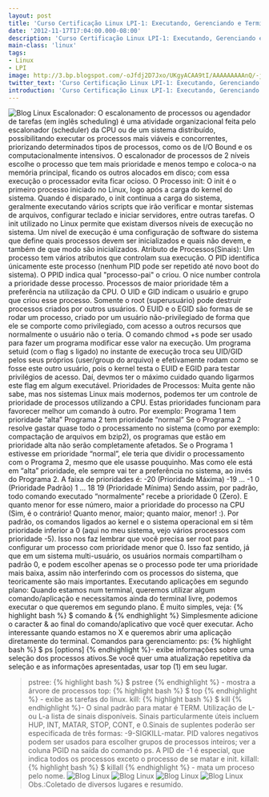 ```yaml
---
layout: post
title: 'Curso Certificação Linux LPI-1: Executando, Gerenciando e Terminando Processos'
date: '2012-11-17T17:04:00.000-08:00'
description: 'Curso Certificação Linux LPI-1: Executando, Gerenciando e Terminando Processos'
main-class: 'linux'
tags:
- Linux
- LPI
image: http://3.bp.blogspot.com/-oJfdj2D7Jxo/UKgyACAA9tI/AAAAAAAAAnQ/-jb51mz4glY/s72-c/2.png
twitter_text: 'Curso Certificação Linux LPI-1: Executando, Gerenciando e Terminando Processos'
introduction: 'Curso Certificação Linux LPI-1: Executando, Gerenciando e Terminando Processos'
---
```

![Blog Linux](http://3.bp.blogspot.com/-oJfdj2D7Jxo/UKgyACAA9tI/AAAAAAAAAnQ/-jb51mz4glY/s320/2.png "Blog Linux")
Escalonador:
O escalonamento de processos ou agendador de tarefas (em inglês scheduling) é uma atividade organizacional feita pelo escalonador (scheduler) da CPU ou de um sistema distribuído, possibilitando executar os processos mais viáveis e concorrentes, priorizando determinados tipos de processos, como os de I/O Bound e os computacionalmente intensivos.
O escalonador de processos de 2 níveis escolhe o processo que tem mais prioridade e menos tempo e coloca-o na memória principal, ficando os outros alocados em disco; com essa execução o processador evita ficar ocioso.
O Processo init:
O init é o primeiro processo iniciado no Linux, logo após a carga do kernel do sistema. Quando é disparado, o init continua a carga do sistema, geralmente executando vários scripts que irão verificar e montar sistemas de arquivos, configurar teclado e iniciar servidores, entre outras tarefas.
O init utilizado no Linux permite que existam diversos níveis de execução no sistema. Um nível de execução é uma configuração de software do sistema que define quais processos devem ser inicializados e quais não devem, e também de que modo são inicializados. 
Atributo de Processos(Sinais):
Um processo tem vários atributos que controlam sua execução.
O PID identifica únicamente este processo (nenhum PID pode ser repetido até novo boot do sistema). O PPID indica qual "processo-pai" o criou. O nice number controla a prioridade desse processo. Processos de maior prioridade têm a preferência na utilização da CPU. O UID e GID indicam o usuário e grupo que criou esse processo. Somente o root (superusuário) pode destruir processos criados por outros usuários. O EUID e o EGID são formas de se rodar um processo, criado por um usuário não-privilegiado de forma que ele se comporte como privilegiado, com acesso a outros recursos que normalmente o usuário não o teria. O comando chmod +s  pode ser usado para fazer um programa modificar esse valor na execução. Um programa setuid (com o flag s ligado) no instante de execução troca seu UID/GID pelos seus próprios (user/group do arquivo) e efetivamente rodam como se fosse este outro usuário, pois o kernel testa o EUID e EGID para testar privilégios de acesso. Daí, devmos ter o máximo cuidado quando ligarmos este flag em algum executável.
Prioridades de Processos:
Muita gente não sabe, mas nos sistemas Linux mais modernos, podemos ter um controle de prioridade de processos utilizando a CPU. Estas prioridades funcionam para favorecer melhor um comando à outro. Por exemplo:
 Programa 1 tem prioridade “alta”
 Programa 2 tem prioridade “normal”
Se o Programa 2 resolve gastar quase todo o processamento no sistema (como por exemplo: compactação de arquivos em bzip2), os programas que estão em prioridade alta não serão completamente afetados.
Se o Programa 1 estivesse em prioridade “normal”, ele teria que dividir o processamento com o Programa 2, mesmo que ele usasse pouquinho. Mas como ele está em “alta” prioridade, ele sempre vai ter a preferência no sistema, ao invés do Programa 2.
A faixa de prioridades é:
 -20 (Prioridade Máxima)
 -19
 …
 -1
 0 (Prioridade Padrão)
 1
 …
 18
 19 (Prioridade Mínima)
Sendo assim, por padrão, todo comando executado “normalmente” recebe a prioridade 0 (Zero). E quanto menor for esse número, maior a prioridade do processo na CPU (Sim, é o contrário! Quanto menor, maior; quanto maior, menor! :).
Por padrão, os comandos ligados ao kernel e o sistema operacional em si têm prioridade inferior a 0 (aqui no meu sistema, vejo vários processos com prioridade -5). Isso nos faz lembrar que você precisa ser root para configurar um processo com prioridade menor que 0. Isso faz sentido, já que em um sistema multi-usuário, os usuários normais compartilham o padrão 0, e podem escolher apenas se o processo pode ter uma prioridade mais baixa, assim não interferindo com os processos do sistema, que teoricamente são mais importantes.
Executando aplicações em segundo plano:
Quando estamos num terminal, queremos utilizar algum comando/aplicação e necessitamos ainda do terminal livre, podemos executar o que queremos em segundo plano. É muito simples, veja:
{% highlight bash %}
$ comando &amp;
{% endhighlight %}
Simplesmente adicione o caracter &amp; ao final do comando/aplicativo que você quer executar. Acho interessante quando estamos no X e queremos abrir uma aplicação diretamente do terminal.
Comandos para gerenciamento:
ps:
{% highlight bash %}
$ ps [options] 
{% endhighlight %}- exibe informações sobre uma seleção dos processos ativos.Se você quer uma atualização repetitiva da seleção e as informações apresentadas, usar top (1) em seu lugar.
>pstree:
{% highlight bash %}
$ pstree
{% endhighlight %} - mostra a árvore de processos
top:
{% highlight bash %}
$ top
{% endhighlight %} - exibe as tarefas do linux.
kill:
{% highlight bash %}
$ kill
{% endhighlight %}- O sinal padrão para matar é TERM. Utilização de L-ou L-a lista de sinais disponíveis. Sinais particularmente úteis incluem HUP, INT, MATAR, STOP, CONT, e 0.Sinais de suplentes poderão ser especificada de três formas: -9-SIGKILL-matar. PID valores negativos podem ser usados ​​para escolher grupos de processos inteiros; ver a coluna PGID na saída do comando ps. A PID de -1 é especial, que indica todos os processos exceto o processo de se matar e init.
killall:
{% highlight bash %}
$ killall
{% endhighlight %} - mata um proceso pelo nome. 
![Blog Linux](http://1.bp.blogspot.com/-15oKPi-nLYo/UKgzgMW8KCI/AAAAAAAAAng/QIYhW80MmmI/s320/3.png "Blog Linux")
![Blog Linux](http://2.bp.blogspot.com/-VCTNLbyh3l8/UKgzgzvz_EI/AAAAAAAAAno/MFHA6qNQba4/s320/4.png "Blog Linux")
![Blog Linux](http://4.bp.blogspot.com/-htF2sjjGwkA/UKgzhn2uE3I/AAAAAAAAAnw/1lH29hfXhsE/s320/5.png "Blog Linux")
![Blog Linux](http://1.bp.blogspot.com/-hTiuxFjfBVE/UKgziUAuopI/AAAAAAAAAn4/DDZ-T_MT64I/s320/6.png "Blog Linux")
Obs.:Coletado de diversos lugares e resumido.

